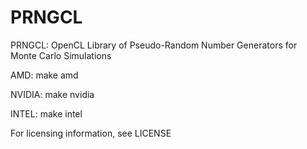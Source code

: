 PRNGCL
======

PRNGCL: OpenCL Library of Pseudo-Random Number Generators for Monte Carlo Simulations

AMD:
make amd

NVIDIA:
make nvidia

INTEL:
make intel


For licensing information, see LICENSE
